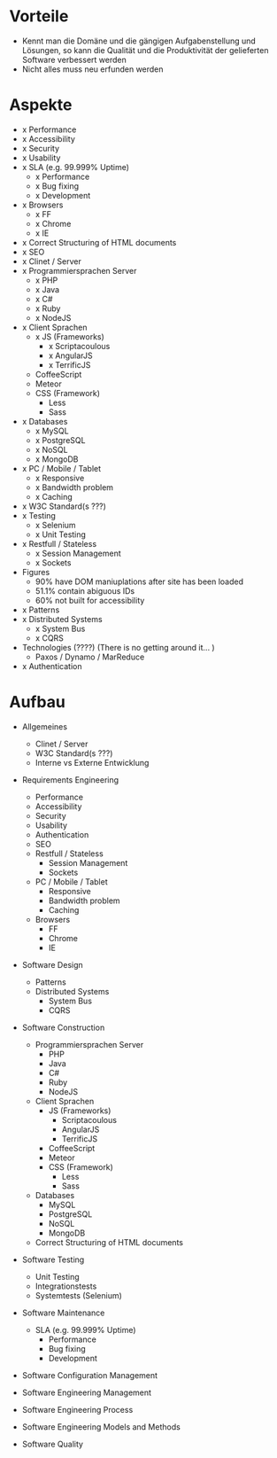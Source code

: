 # Vorteile
- Kennt man die Domäne und die gängigen Aufgabenstellung und Lösungen, so kann die Qualität und die Produktivität der gelieferten Software verbessert werden
- Nicht alles muss neu erfunden werden

# Aspekte
- x Performance
- x Accessibility
- x Security
- x Usability
- x SLA (e.g. 99.999% Uptime)
    - x Performance
    - x Bug fixing
    - x Development
- x Browsers
    - x FF
    - x Chrome
    - x IE
- x Correct Structuring of HTML documents
- x SEO
- x Clinet / Server
- x Programmiersprachen Server
    - x PHP
    - x Java
    - x C#
    - x Ruby
    - x NodeJS
- x Client Sprachen
    - x JS (Frameworks)
        - x Scriptacoulous
        - x AngularJS
        - x TerrificJS
    - CoffeeScript
    - Meteor
    - CSS (Framework)
        - Less
        - Sass
- x Databases
    - x MySQL
    - x PostgreSQL
    - x NoSQL
    - x MongoDB
- x PC / Mobile / Tablet
    - x Responsive
    - x Bandwidth problem
    - x Caching
- x W3C Standard(s ???)
- x Testing
    - x Selenium
    - x Unit Testing
- x Restfull / Stateless
    - x Session Management
    - x Sockets
- Figures
    - 90% have DOM maniuplations after site has been loaded
    - 51.1% contain abiguous IDs
    - 60% not built for accessibility
- x Patterns
- x Distributed Systems
    - x System Bus
    - x CQRS
- Technologies (????) (There is no getting around it... )
    - Paxos / Dynamo / MarReduce
- x Authentication

# Aufbau
- Allgemeines
    - Clinet / Server
    - W3C Standard(s ???)
    - Interne vs Externe Entwicklung
- Requirements Engineering
    - Performance
    - Accessibility
    - Security
    - Usability
    - Authentication
    - SEO
    - Restfull / Stateless
        - Session Management
        - Sockets
    - PC / Mobile / Tablet
        - Responsive
        - Bandwidth problem
        - Caching
    - Browsers
        - FF
        - Chrome
        - IE
- Software Design
    - Patterns
    - Distributed Systems
        - System Bus
        - CQRS
- Software Construction
    - Programmiersprachen Server
        - PHP
        - Java
        - C#
        - Ruby
        - NodeJS
    - Client Sprachen
        - JS (Frameworks)
            - Scriptacoulous
            - AngularJS
            - TerrificJS
        - CoffeeScript
        - Meteor
        - CSS (Framework)
            - Less
            - Sass
    - Databases
        - MySQL
        - PostgreSQL
        - NoSQL
        - MongoDB
    - Correct Structuring of HTML documents
- Software Testing
    - Unit Testing
    - Integrationstests
    - Systemtests (Selenium)
- Software Maintenance
    - SLA (e.g. 99.999% Uptime)
        - Performance
        - Bug fixing
        - Development
- Software Configuration Management

- Software Engineering Management
- Software Engineering Process
- Software Engineering Models and Methods
- Software Quality
